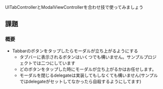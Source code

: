 UITabControllerとModalViewControllerを合わせ技で使ってみましょう

## 課題

### 概要
- Tabbarのボタンをタップしたらモーダルが立ち上がるようにする
  - タブバーに表示されるボタンはいくつでも構いません。サンプルプロジェクトでは二つにしています
  - どのボタンをタップした時にモーダルが立ち上がるかはお任せします。
  - モーダルを閉じるdelegateは実装してもしなくても構いません(サンプルではdelegateがセットしてなかったら自殺するようにしてます)